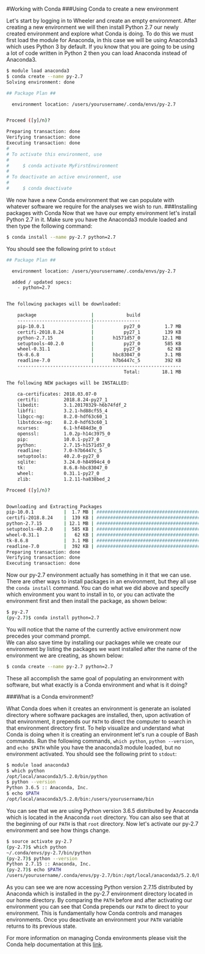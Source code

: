 #Working with Conda
###Using Conda to create a new environment

Let's start by logging in to Wheeler and create an empty environment. After creating a new environment we will then install Python 2.7 our newly created environment and explore what Conda is doing. To do this we must first load the module for Anaconda, in this case we will be using Anaconda3 which uses Python 3 by default. If you know that you are going to be using a lot of code written in Python 2 then you can load Anaconda instead of Anaconda3. 

```bash
$ module load anaconda3
$ conda create --name py-2.7
Solving environment: done

## Package Plan ##

  environment location: /users/yourusername/.conda/envs/py-2.7


Proceed ([y]/n)?

Preparing transaction: done
Verifying transaction: done
Executing transaction: done
#
# To activate this environment, use
#
#     $ conda activate MyFirstEnvironment
#
# To deactivate an active environment, use
#
#     $ conda deactivate
```
We now have a new Conda environment that we can populate with whatever software we require for the analyses we wish to run.
###Installing packages with Conda
Now that we have our empty environment let's install Python 2.7 in it. Make sure you have the Anaconda3 module loaded and then type the following command:

```bash
$ conda install --name py-2.7 python=2.7
```
You should see the following print to `stdout`

```bash
## Package Plan ##

  environment location: /users/yourusername/.conda/envs/py-2.7

  added / updated specs:
    - python=2.7


The following packages will be downloaded:

    package                    |            build
    ---------------------------|-----------------
    pip-10.0.1                 |           py27_0         1.7 MB
    certifi-2018.8.24          |           py27_1         139 KB
    python-2.7.15              |       h1571d57_0        12.1 MB
    setuptools-40.2.0          |           py27_0         585 KB
    wheel-0.31.1               |           py27_0          62 KB
    tk-8.6.8                   |       hbc83047_0         3.1 MB
    readline-7.0               |       h7b6447c_5         392 KB
    ------------------------------------------------------------
                                           Total:        18.1 MB

The following NEW packages will be INSTALLED:

    ca-certificates: 2018.03.07-0
    certifi:         2018.8.24-py27_1
    libedit:         3.1.20170329-h6b74fdf_2
    libffi:          3.2.1-hd88cf55_4
    libgcc-ng:       8.2.0-hdf63c60_1
    libstdcxx-ng:    8.2.0-hdf63c60_1
    ncurses:         6.1-hf484d3e_0
    openssl:         1.0.2p-h14c3975_0
    pip:             10.0.1-py27_0
    python:          2.7.15-h1571d57_0
    readline:        7.0-h7b6447c_5
    setuptools:      40.2.0-py27_0
    sqlite:          3.24.0-h84994c4_0
    tk:              8.6.8-hbc83047_0
    wheel:           0.31.1-py27_0
    zlib:            1.2.11-ha838bed_2

Proceed ([y]/n)?


Downloading and Extracting Packages
pip-10.0.1           |  1.7 MB | ####################################### | 100%
certifi-2018.8.24    |  139 KB | ####################################### | 100%
python-2.7.15        | 12.1 MB | ####################################### | 100%
setuptools-40.2.0    |  585 KB | ####################################### | 100%
wheel-0.31.1         |   62 KB | ####################################### | 100%
tk-8.6.8             |  3.1 MB | ####################################### | 100%
readline-7.0         |  392 KB | ####################################### | 100%
Preparing transaction: done
Verifying transaction: done
Executing transaction: done
```
Now our py-2.7 environment actually has something in it that we can use. There are other ways to install packages in an environment, but they all use the `conda install` command. You can do what we did above and specify which environment you want to install in to, or you can activate the environment first and then install the package, as shown below:

```bash
$ py-2.7
(py-2.7)$ conda install python=2.7
```
You will notice that the name of the currently active environment now precedes your command prompt.   
We can also save time by installing our packages while we create our environment by listing the packages we want installed after the name of the environment we are creating, as shown below:

```bash
$ conda create --name py-2.7 python=2.7
```
These all accomplish the same goal of populating an environment with software, but what exactly is a Conda environment and what is it doing?

###What is a Conda environment?

What Conda does when it creates an environment is generate an isolated directory where software packages are installed, then, upon activation of that environment, it prepends our `PATH` to direct the computer to search in that environment directory first. To help visualize and understand what Conda is doing when it is creating an environment let's run a couple of Bash commands. Run the following commands, `which python`, `python --version`, and `echo $PATH` while you have the anaconda3 module loaded, but no environment activated. You should see the following print to `stdout`:

```bash
$ module load anaconda3
$ which python
/opt/local/anaconda3/5.2.0/bin/python
$ python --version
Python 3.6.5 :: Anaconda, Inc.
$ echo $PATH
/opt/local/anaconda3/5.2.0/bin:/users/yourusername/bin
```
You can see that we are using Python version 3.6.5 distributed by Anaconda which is located in the Anaconda `root` directory. You can also see that at the beginning of our `PATH` is that `root` directory. Now let's activate our py-2.7 environment and see how things change. 
 

```bash
$ source activate py-2.7
(py-2.7)$ which python
~/.conda/envs/py-2.7/bin/python
(py-2.7)$ python --version
Python 2.7.15 :: Anaconda, Inc.
(py-2.7)$ echo $PATH
/users/yourusername/.conda/envs/py-2.7/bin:/opt/local/anaconda3/5.2.0/bin:/users/yourusername/bin
```
As you can see we are now accessing Python version 2.7.15 distributed by Anaconda which is installed in the py-2.7 environment directory located in our home directory. By comparing the `PATH` before and after activating our environment you can see that Conda prepends our `PATH` to direct to your environment. This is fundamentally how Conda controls and manages environments. Once you deactivate an environment your `PATH` variable returns to its previous state.  

For more information on managing Conda environments please visit the Conda help documentation at this [link](https://conda.io/docs/user-guide/tasks/manage-environments.html).